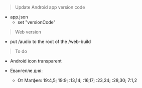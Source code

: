 > Update Android app version code  
* app.json
  * set "versionCode"

> Web version
* put /audio to the root of the /web-build

> To do
* Android icon transparent

* Евангелле дня:
  * От Матфея: 19:4,5; 19:9; :13,14; :16,17; :23,24; :28,30; 7:1,2